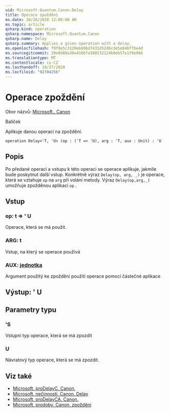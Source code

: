 ```yaml
---
uid: Microsoft.Quantum.Canon.Delay
title: Operace zpoždění
ms.date: 10/26/2020 12:00:00 AM
ms.topic: article
qsharp.kind: operation
qsharp.namespace: Microsoft.Quantum.Canon
qsharp.name: Delay
qsharp.summary: Applies a given operation with a delay.
ms.openlocfilehash: f9f0e5c3120eb69bd7431d52d6cde5e846ffbe4d
ms.sourcegitcommit: 29e0d88a30e4166fa580132124b0eb57e1f0e986
ms.translationtype: MT
ms.contentlocale: cs-CZ
ms.lasthandoff: 10/27/2020
ms.locfileid: "92704256"
---
```

# <a name="delay-operation"></a>Operace zpoždění

Obor názvů: [Microsoft.. Canon](xref:Microsoft.Quantum.Canon)

Balíček [](https://nuget.org/packages/)


Aplikuje danou operaci na zpoždění.

```qsharp
operation Delay<'T, 'U> (op : ('T => 'U), arg : 'T, aux : Unit) : 'U
```


## <a name="description"></a>Popis

Po předané operaci a vstupu k této operaci se operace aplikuje, jakmile bude poskytnut další vstup.
Konkrétně výraz `Delay(op, arg, _)` je operace, která se vztahuje `op` na `arg` při volání metody.
Výraz `Delay(op,arg,_)` umožňuje zpožděnou aplikaci `op` .

## <a name="input"></a>Vstup

### <a name="op--t--u"></a>op: t => ' U 

Operace, která se má použít.


### <a name="arg--t"></a>ARG: t

Vstup, na který se operace používá


### <a name="aux--unit"></a>AUX: [jednotka](xref:microsoft.quantum.lang-ref.unit)

Argument použitý ke zpoždění použití operace pomocí částečné aplikace



## <a name="output--u"></a>Výstup: ' U



## <a name="type-parameters"></a>Parametry typu

### <a name="t"></a>'S

Vstupní typ operace, která se má zpozdit
### <a name="u"></a>U

Návratový typ operace, která se má zpozdit.

## <a name="see-also"></a>Viz také

- [Microsoft. proDelayC. Canon.](xref:Microsoft.Quantum.Canon.DelayC)
- [Microsoft. nečinnosti. Canon. Delay](xref:Microsoft.Quantum.Canon.DelayA)
- [Microsoft. proDelayCA. Canon.](xref:Microsoft.Quantum.Canon.DelayCA)
- [Microsoft. prodoby. Canon. zpoždění](xref:Microsoft.Quantum.Canon.Delayed)